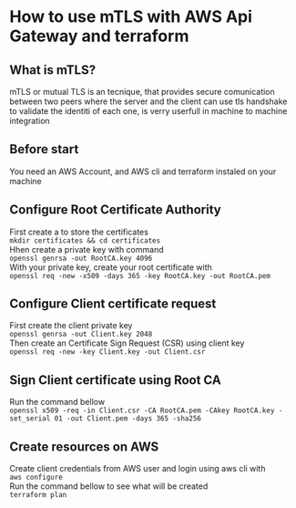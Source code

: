
# How to use mTLS with AWS Api Gateway and terraform
## What is mTLS?
mTLS or mutual TLS is an tecnique, that provides secure comunication between two peers where the server and the client
can use tls handshake to validate the identiti of each one, is verry userfull in machine to machine integration 
## Before start
You need an AWS Account, and AWS cli and terraform instaled on your machine
## Configure Root Certificate Authority
First create a to store the certificates  
`mkdir certificates && cd certificates`  
Hhen create a private key with command   
`openssl genrsa -out RootCA.key 4096`  
With your private key, create your root certificate with  
`openssl req -new -x509 -days 365 -key RootCA.key -out RootCA.pem`
## Configure Client certificate request
First create the client private key  
`openssl genrsa -out Client.key 2048`  
Then create an Certificate Sign Request (CSR) using client key  
`openssl req -new -key Client.key -out Client.csr`  
## Sign Client certificate using Root CA
Run the command bellow  
```openssl x509 -req -in Client.csr -CA RootCA.pem -CAkey RootCA.key -set_serial 01 -out Client.pem -days 365 -sha256```
## Create resources on AWS
Create client credentials from AWS user and login using aws cli
with  
`aws configure`  
Run the command bellow to see what will be created  
`terraform plan` 
